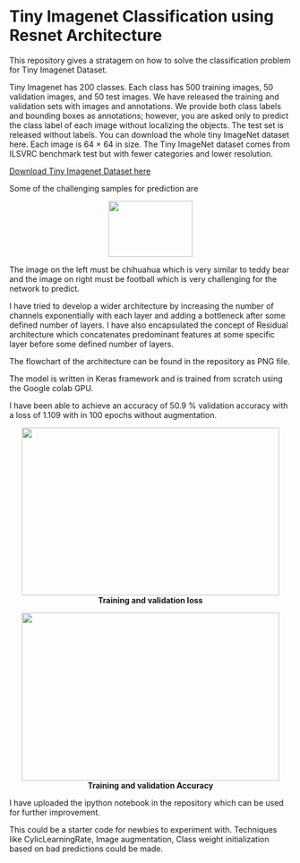 # Tiny Imagenet Classification using Resnet Architecture

This repository gives a stratagem on how to solve the classification problem for Tiny Imagenet Dataset.

Tiny Imagenet has 200 classes. Each class has 500 training images, 50 validation images, and 50 test images. We have released the training and validation sets with images and annotations. We provide both class labels and bounding boxes as annotations; however, you are asked only to predict the class label of each image without localizing the objects. The test set is released without labels. You can download the whole tiny ImageNet dataset here. Each image is 64 × 64 in size. The Tiny ImageNet dataset comes from ILSVRC benchmark test but with fewer categories and lower resolution. 

[Download Tiny Imagenet Dataset here](http://cs231n.stanford.edu/tiny-imagenet-200.zip "Download Tiny Imagenet Dataset")

Some of the challenging samples for prediction are
<p align="center">
  <img width="150" height="100" src="https://github.com/FaizalSandanampusi/TinyImagenet-200/blob/master/Capture.PNG?raw=true">
</p>


The image on the left must be chihuahua which is very similar to teddy bear and the image on right must be football which is very challenging for the network to predict.


I have tried to develop a wider architecture by increasing the number of channels exponentially with each layer and adding a bottleneck after some defined number of layers. I have also encapsulated the concept of Residual architecture which concatenates predominant features at some specific layer before some defined number of layers. 

The flowchart of the architecture can be found in the repository as PNG file.

The model is written in Keras framework and is trained from scratch using the Google colab GPU.

I have been able to achieve an accuracy of 50.9 % validation accuracy with a loss of 1.109 with in 100 epochs without augmentation.
<p align="center">
  <img width="460" height="300" src="https://github.com/FaizalSandanampusi/TinyImagenet-200/blob/master/training%20and%20test%20loss.png?raw=true>
</p>
<p align="center">
  <b>Training and validation loss</b>
</p>
<p align="center">
  <img width="460" height="300" src="https://github.com/FaizalSandanampusi/TinyImagenet-200/blob/master/train_and_val_acc.png?raw=true></p>
<p align="center">
  <b>Training and validation Accuracy</b>
</p>

I have uploaded the ipython notebook in the repository which can be used for further improvement.

This could be a starter code for newbies to experiment with. Techniques like CylicLearningRate, Image augmentation, Class weight initialization based on bad predictions could be made. 











